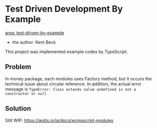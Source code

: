 # Test Driven Development By Example
[area: test-driven-by-example](https://github.com/casaub0n/casaub0n/labels/area%3A%20test-driven-by-example "use this label in GitHub")

- the author: Kent Beck

This project was implemented example codes by TypeScript.

## Problem
In money package, each modules uses Factory method, but it occurs the technical issue about circular reference.
In addition, the actual error message is `TypeError: Class extends value undefined is not a constructor or null`

## Solution
Still WIP: https://jestjs.io/ja/docs/ecmascript-modules
